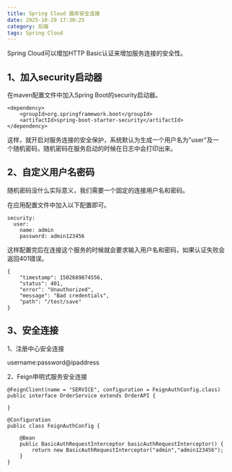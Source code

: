 ```yaml
---
title: Spring Cloud 服务安全连接
date: 2025-10-29 17:30:25
category: 后端
tags: Spring Cloud
---
```


Spring Cloud可以增加HTTP Basic认证来增加服务连接的安全性。

## 1、加入security启动器

在maven配置文件中加入Spring Boot的security启动器。

```
<dependency>
	<groupId>org.springframework.boot</groupId>
	<artifactId>spring-boot-starter-security</artifactId>
</dependency>
```

这样，就开启对服务连接的安全保护，系统默认为生成一个用户名为"user"及一个随机密码，随机密码在服务启动的时候在日志中会打印出来。

## 2、自定义用户名密码

随机密码没什么实际意义，我们需要一个固定的连接用户名和密码。

在应用配置文件中加入以下配置即可。


```
security: 
  user: 
    name: admin
    password: admin123456
```

这样配置完后在连接这个服务的时候就会要求输入用户名和密码，如果认证失败会返回401错误。


```
{
    "timestamp": 1502689874556,
    "status": 401,
    "error": "Unauthorized",
    "message": "Bad credentials",
    "path": "/test/save"
}
```

## 3、安全连接

1、注册中心安全连接

username:password@ipaddress

2、Feign申明式服务安全连接


```
@FeignClient(name = "SERVICE", configuration = FeignAuthConfig.class)
public interface OrderService extends OrderAPI {

}
```

```
@Configuration
public class FeignAuthConfig {

    @Bean
    public BasicAuthRequestInterceptor basicAuthRequestInterceptor() {
    	return new BasicAuthRequestInterceptor("admin","admin123456");
    }
}
```
